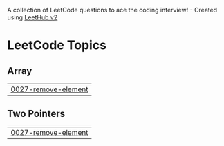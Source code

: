 A collection of LeetCode questions to ace the coding interview! - Created using [LeetHub v2](https://github.com/arunbhardwaj/LeetHub-2.0)
<!---LeetCode Topics Start-->
# LeetCode Topics
## Array
|  |
| ------- |
| [0027-remove-element](https://github.com/JDW611/leetcode/tree/master/0027-remove-element) |
## Two Pointers
|  |
| ------- |
| [0027-remove-element](https://github.com/JDW611/leetcode/tree/master/0027-remove-element) |
<!---LeetCode Topics End-->